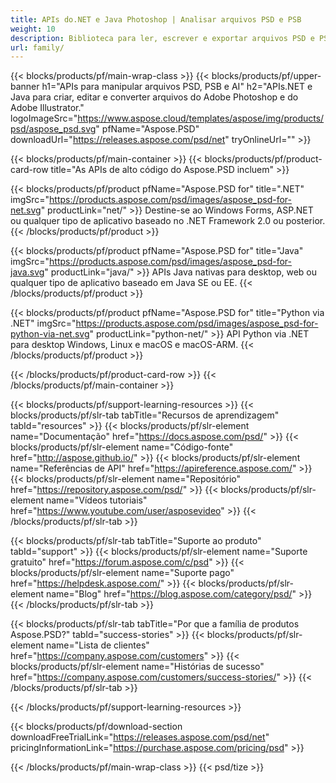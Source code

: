 ```yaml
---
title: APIs do.NET e Java Photoshop | Analisar arquivos PSD e PSB
weight: 10
description: Biblioteca para ler, escrever e exportar arquivos PSD e PSB em várias plataformas. Extraia e manipule camadas sem o Photoshop instalado.
url: family/
---
```


{{< blocks/products/pf/main-wrap-class >}}
{{< blocks/products/pf/upper-banner h1="APIs para manipular arquivos PSD, PSB e AI" h2="APIs.NET e Java para criar, editar e converter arquivos do Adobe Photoshop e do Adobe Illustrator." logoImageSrc="https://www.aspose.cloud/templates/aspose/img/products/psd/aspose_psd.svg" pfName="Aspose.PSD" downloadUrl="https://releases.aspose.com/psd/net" tryOnlineUrl="" >}}

{{< blocks/products/pf/main-container >}}
{{< blocks/products/pf/product-card-row title="As APIs de alto código do Aspose.PSD incluem" >}}

{{< blocks/products/pf/product pfName="Aspose.PSD for" title=".NET" imgSrc="https://products.aspose.com/psd/images/aspose_psd-for-net.svg" productLink="net/" >}}
Destine-se ao Windows Forms, ASP.NET ou qualquer tipo de aplicativo baseado no .NET Framework 2.0 ou posterior.
{{< /blocks/products/pf/product >}}

{{< blocks/products/pf/product pfName="Aspose.PSD for" title="Java" imgSrc="https://products.aspose.com/psd/images/aspose_psd-for-java.svg" productLink="java/" >}}
APIs Java nativas para desktop, web ou qualquer tipo de aplicativo baseado em Java SE ou EE.
{{< /blocks/products/pf/product >}}

{{< blocks/products/pf/product pfName="Aspose.PSD for" title="Python via .NET" imgSrc="https://products.aspose.com/psd/images/aspose_psd-for-python-via-net.svg" productLink="python-net/" >}}
API Python via .NET para desktop Windows, Linux e macOS e macOS-ARM.
{{< /blocks/products/pf/product >}}

{{< /blocks/products/pf/product-card-row >}}
{{< /blocks/products/pf/main-container >}}

{{< blocks/products/pf/support-learning-resources >}}
{{< blocks/products/pf/slr-tab tabTitle="Recursos de aprendizagem" tabId="resources" >}}
{{< blocks/products/pf/slr-element name="Documentação" href="https://docs.aspose.com/psd/" >}}
{{< blocks/products/pf/slr-element name="Código-fonte" href="http://aspose.github.io/" >}}
{{< blocks/products/pf/slr-element name="Referências de API" href="https://apireference.aspose.com/" >}}
{{< blocks/products/pf/slr-element name="Repositório" href="https://repository.aspose.com/psd/" >}}
{{< blocks/products/pf/slr-element name="Vídeos tutoriais" href="https://www.youtube.com/user/asposevideo" >}}
{{< /blocks/products/pf/slr-tab >}}

{{< blocks/products/pf/slr-tab tabTitle="Suporte ao produto" tabId="support" >}}
{{< blocks/products/pf/slr-element name="Suporte gratuito" href="https://forum.aspose.com/c/psd" >}}
{{< blocks/products/pf/slr-element name="Suporte pago" href="https://helpdesk.aspose.com/" >}}
{{< blocks/products/pf/slr-element name="Blog" href="https://blog.aspose.com/category/psd/" >}}
{{< /blocks/products/pf/slr-tab >}}

{{< blocks/products/pf/slr-tab tabTitle="Por que a família de produtos Aspose.PSD?" tabId="success-stories" >}}
{{< blocks/products/pf/slr-element name="Lista de clientes" href="https://company.aspose.com/customers" >}}
{{< blocks/products/pf/slr-element name="Histórias de sucesso" href="https://company.aspose.com/customers/success-stories/" >}}
{{< /blocks/products/pf/slr-tab >}}

{{< /blocks/products/pf/support-learning-resources >}}

{{< blocks/products/pf/download-section downloadFreeTrialLink="https://releases.aspose.com/psd/net" pricingInformationLink="https://purchase.aspose.com/pricing/psd" >}}

{{< /blocks/products/pf/main-wrap-class >}}
{{< psd/tize >}}
